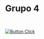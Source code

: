 # Grupo 4
<br>

[![Button Click]][Link] 

[Button Click]: https://img.shields.io/badge/Acessar_a_documentação!-ff0000?style=for-the-badge
[Link]: https://google.com

